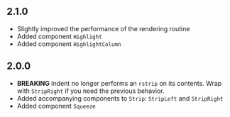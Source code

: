 ## 2.1.0

- Slightly improved the performance of the rendering routine
- Added component `Highlight`
- Added component `HighlightColumn`

## 2.0.0

- **BREAKING** Indent no longer performs an `rstrip` on its contents.
  Wrap with `StripRight` if you need the previous behavior.
- Added accompanying components to `Strip`: `StripLeft` and `StripRight`
- Added component `Squeeze`
